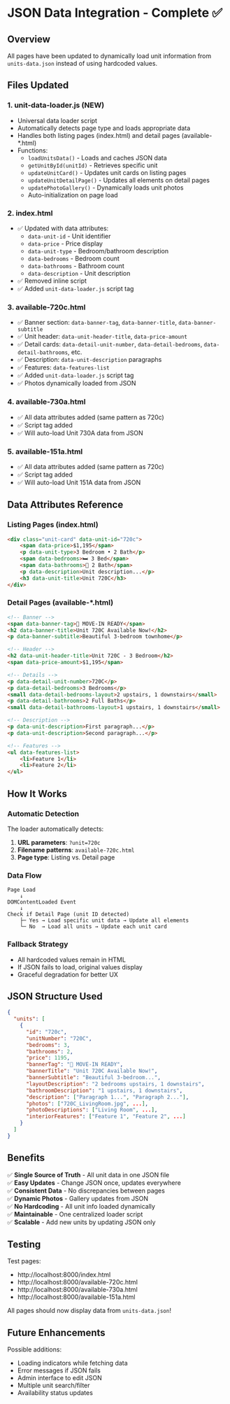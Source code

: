 # JSON Data Integration - Complete ✅

## Overview
All pages have been updated to dynamically load unit information from `units-data.json` instead of using hardcoded values.

## Files Updated

### 1. **unit-data-loader.js** (NEW)
   - Universal data loader script
   - Automatically detects page type and loads appropriate data
   - Handles both listing pages (index.html) and detail pages (available-*.html)
   - Functions:
     - `loadUnitsData()` - Loads and caches JSON data
     - `getUnitById(unitId)` - Retrieves specific unit
     - `updateUnitCard()` - Updates unit cards on listing pages
     - `updateUnitDetailPage()` - Updates all elements on detail pages
     - `updatePhotoGallery()` - Dynamically loads unit photos
     - Auto-initialization on page load

### 2. **index.html**
   - ✅ Updated with data attributes:
     - `data-unit-id` - Unit identifier
     - `data-price` - Price display
     - `data-unit-type` - Bedroom/bathroom description
     - `data-bedrooms` - Bedroom count
     - `data-bathrooms` - Bathroom count
     - `data-description` - Unit description
   - ✅ Removed inline script
   - ✅ Added `unit-data-loader.js` script tag

### 3. **available-720c.html**
   - ✅ Banner section: `data-banner-tag`, `data-banner-title`, `data-banner-subtitle`
   - ✅ Unit header: `data-unit-header-title`, `data-price-amount`
   - ✅ Detail cards: `data-detail-unit-number`, `data-detail-bedrooms`, `data-detail-bathrooms`, etc.
   - ✅ Description: `data-unit-description` paragraphs
   - ✅ Features: `data-features-list`
   - ✅ Added `unit-data-loader.js` script tag
   - ✅ Photos dynamically loaded from JSON

### 4. **available-730a.html**
   - ✅ All data attributes added (same pattern as 720c)
   - ✅ Script tag added
   - ✅ Will auto-load Unit 730A data from JSON

### 5. **available-151a.html**
   - ✅ All data attributes added (same pattern as 720c)
   - ✅ Script tag added
   - ✅ Will auto-load Unit 151A data from JSON

## Data Attributes Reference

### Listing Pages (index.html)
```html
<div class="unit-card" data-unit-id="720c">
    <span data-price>$1,195</span>
    <p data-unit-type>3 Bedroom • 2 Bath</p>
    <span data-bedrooms>🛏️ 3 Bed</span>
    <span data-bathrooms>🚿 2 Bath</span>
    <p data-description>Unit description...</p>
    <h3 data-unit-title>Unit 720C</h3>
</div>
```

### Detail Pages (available-*.html)
```html
<!-- Banner -->
<span data-banner-tag>🎉 MOVE-IN READY</span>
<h2 data-banner-title>Unit 720C Available Now!</h2>
<p data-banner-subtitle>Beautiful 3-bedroom townhome</p>

<!-- Header -->
<h2 data-unit-header-title>Unit 720C - 3 Bedroom</h2>
<span data-price-amount>$1,195</span>

<!-- Details -->
<p data-detail-unit-number>720C</p>
<p data-detail-bedrooms>3 Bedrooms</p>
<small data-detail-bedrooms-layout>2 upstairs, 1 downstairs</small>
<p data-detail-bathrooms>2 Full Baths</p>
<small data-detail-bathrooms-layout>1 upstairs, 1 downstairs</small>

<!-- Description -->
<p data-unit-description>First paragraph...</p>
<p data-unit-description>Second paragraph...</p>

<!-- Features -->
<ul data-features-list>
    <li>Feature 1</li>
    <li>Feature 2</li>
</ul>
```

## How It Works

### Automatic Detection
The loader automatically detects:
1. **URL parameters**: `?unit=720c`
2. **Filename patterns**: `available-720c.html`
3. **Page type**: Listing vs. Detail page

### Data Flow
```
Page Load
    ↓
DOMContentLoaded Event
    ↓
Check if Detail Page (unit ID detected)
    ├─ Yes → Load specific unit data → Update all elements
    └─ No  → Load all units → Update each unit card
```

### Fallback Strategy
- All hardcoded values remain in HTML
- If JSON fails to load, original values display
- Graceful degradation for better UX

## JSON Structure Used

```json
{
  "units": [
    {
      "id": "720c",
      "unitNumber": "720C",
      "bedrooms": 3,
      "bathrooms": 2,
      "price": 1195,
      "bannerTag": "🎉 MOVE-IN READY",
      "bannerTitle": "Unit 720C Available Now!",
      "bannerSubtitle": "Beautiful 3-bedroom...",
      "layoutDescription": "2 bedrooms upstairs, 1 downstairs",
      "bathroomDescription": "1 upstairs, 1 downstairs",
      "description": ["Paragraph 1...", "Paragraph 2..."],
      "photos": ["720C_LivingRoom.jpg", ...],
      "photoDescriptions": ["Living Room", ...],
      "interiorFeatures": ["Feature 1", "Feature 2", ...]
    }
  ]
}
```

## Benefits

✅ **Single Source of Truth** - All unit data in one JSON file  
✅ **Easy Updates** - Change JSON once, updates everywhere  
✅ **Consistent Data** - No discrepancies between pages  
✅ **Dynamic Photos** - Gallery updates from JSON  
✅ **No Hardcoding** - All unit info loaded dynamically  
✅ **Maintainable** - One centralized loader script  
✅ **Scalable** - Add new units by updating JSON only  

## Testing

Test pages:
- http://localhost:8000/index.html
- http://localhost:8000/available-720c.html
- http://localhost:8000/available-730a.html
- http://localhost:8000/available-151a.html

All pages should now display data from `units-data.json`!

## Future Enhancements

Possible additions:
- Loading indicators while fetching data
- Error messages if JSON fails
- Admin interface to edit JSON
- Multiple unit search/filter
- Availability status updates
